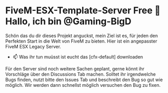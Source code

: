 # FiveM-ESX-Template-Server Free 👋 Hallo, ich bin @Gaming-BigD

Schön das du dir dieses Projekt anguckst, mein Ziel ist es, für jeden den Perfekten Start in die Welt von FiveM zu bieten. Hier ist ein angepasster FiveM ESX Legacy Server.

- 📫 Was ihr tun muüsst ist eucht das [cfx-default] downloaden

Für den Server sind noch weitere Sachen geplant, gerne könnt ihr Vorschläge über den Discussions Tab machen.
Solltet ihr irgendwelche Bugs finden, nutzt bitte den Issues Tab und beschreibt den Bug so gut wie möglich. Wir werden dann schnellst möglich versuchen den Bug zu fixen.
